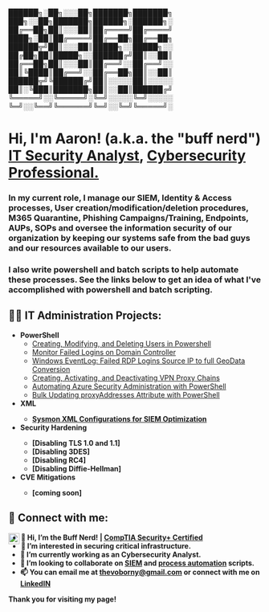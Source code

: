 
██████╗░██╗░░░██╗███████╗███████╗  ███╗░░██╗███████╗██████╗░██████╗░
██╔══██╗██║░░░██║██╔════╝██╔════╝  ████╗░██║██╔════╝██╔══██╗██╔══██╗
██████╦╝██║░░░██║█████╗░░█████╗░░  ██╔██╗██║█████╗░░██████╔╝██║░░██║
██╔══██╗██║░░░██║██╔══╝░░██╔══╝░░  ██║╚████║██╔══╝░░██╔══██╗██║░░██║
██████╦╝╚██████╔╝██║░░░░░██║░░░░░  ██║░╚███║███████╗██║░░██║██████╔╝
╚═════╝░░╚═════╝░╚═╝░░░░░╚═╝░░░░░  ╚═╝░░╚══╝╚══════╝╚═╝░░╚═╝╚═════╝░

<h1>Hi, I'm Aaron! (a.k.a. the "buff nerd") <br/><a href="https://github.com/buffnerd">IT Security Analyst</a>, <a href="https://www.linkedin.com/in/thevoborny/">Cybersecurity Professional.</a> 
<h3>In my current role, I manage our SIEM, Identity & Access processes, User creation/modification/deletion procedures, M365 Quarantine, Phishing Campaigns/Training, Endpoints, AUPs, SOPs and oversee the information security of our organization  by keeping our systems safe from the bad guys and our resources available to our users.<h3>
<h3>I also write powershell and batch scripts to help automate these processes. See the links below to get an idea of what I've accomplished with powershell and batch scripting.<h3>  
  
<h2>👨‍💻 IT Administration Projects:</h2>

- <b>PowerShell</b>
  - [Creating, Modifying, and Deleting Users in Powershell](https://www.github.com/buffnerd/Basic-Powershell-Administration)
  - [Monitor Failed Logins on Domain Controller](https://github.com/buffnerd/Monitor-Failed-Logins/tree/main)
  - [Windows EventLog: Failed RDP Logins Source IP to full GeoData Conversion](https://github.com/buffnerd/Sentinel-Lab)
  - [Creating, Activating, and Deactivating VPN Proxy Chains](https://github.com/buffnerd/VPN-Proxy-Chains-In-Powershell)
  - [Automating Azure Security Administration with PowerShell](https://github.com/buffnerd/Azure-PowerShell-Scripts)
  - [Bulk Updating proxyAddresses Attribute with PowerShell](https://github.com/buffnerd/Bulk-Updating-Proxy-Address-Attributes)
- <b>XML<b>
  - [Sysmon XML Configurations for SIEM Optimization](https://github.com/buffnerd/Sysmon-XML-Configurations)
- <b>Security Hardening<b>
  - [Disabling TLS 1.0 and 1.1]
  - [Disabling 3DES]
  - [Disabling RC4]
  - [Disabling Diffie-Hellman]
- <b>CVE Mitigations<b>
  - [coming soon]
<h2> 🤳 Connect with me:</h2>

[<img align="left" alt="AaronVoborny | LinkedIn" width="22px" src="https://cdn.jsdelivr.net/npm/simple-icons@v3/icons/linkedin.svg" />][linkedin]

[linkedin]: https://linkedin.com/in/thevoborny



- 👋     Hi, I’m the Buff Nerd! | [CompTIA Security+ Certified](https://www.credly.com/badges/287f1533-fd4f-4b6b-b51e-f8ea0120fe39)
- 👀     I’m interested in securing critical infrastructure. 
- 🌱     I’m currently working as an Cybersecurity Analyst.
- 💞️     I’m looking to collaborate on [SIEM](https://www.gartner.com/reviews/market/security-information-event-management) and [process automation](https://learn.microsoft.com/en-us/azure/automation/automation-runbook-types?tabs=lps51%2Cpy27) scripts.
- 📫     You can email me at thevoborny@gmail.com or connect with me on [LinkedIN](https://linkedin.com/in/thevoborny)

Thank you for visiting my page!
  
<!---
buffnerd/buffnerd is a ✨ special ✨ repository because its `README.md` (this file) appears on your GitHub profile.
You can click the Preview link to take a look at your changes.
--->
